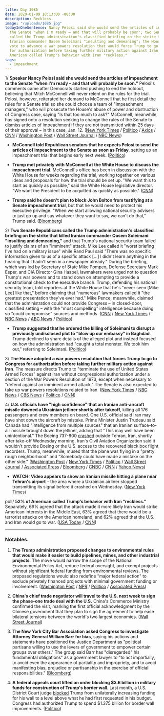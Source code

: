 ```yaml
---
title: Day 1085
date: 2020-01-09 10:13:00 -08:00
description: Reckless.
image: "/uploads/1085.jpg"
todayInOneSentence: Nancy Pelosi said she would send the articles of impeachment to
  the Senate "when I'm ready – and that will probably be soon"; two Senate Republicans
  called the Trump administration's classified briefing on the strike that killed
  Iranian commander Qasem Soleimani "insulting and demeaning"; the House took a preliminary
  vote to advance a war powers resolution that would force Trump to go to Congress
  for authorization before taking further military action against Iran; and 52% of
  American called Trump's behavior with Iran "reckless."
tags:
  - impeachment
---
```


1/ **Speaker Nancy Pelosi said she would send the articles of impeachment to the Senate "when I'm ready – and that will probably be soon."** Pelosi's comments came after Democrats started pushing to end the holdout, believing that Mitch McConnell will never relent on the rules for the trial. Pelosi, however, reiterated her demand to McConnell that he first detail the rules for a Senate trial so she could choose a team of "impeachment managers," who will prosecute the House's abuse of power and obstruction of Congress case, saying "Is that too much to ask?" McConnell, meanwhile, has signed onto a resolution seeking to change the rules of the Senate to dismiss articles of impeachment if they are not transmitted within 25 days of their approval – in this case, Jan. 12. ([New York Times](https://www.nytimes.com/2020/01/09/us/politics/impeachment-articles.html) / [Politico](https://www.politico.com/news/2020/01/09/pelosi-not-budging-send-impeachment-articles-096698) / [Axios](https://www.axios.com/mcconnell-senate-rules-articles-impeachment-hawley-a0767d39-0421-48d2-9cc0-d75aa1256e82.html) / [CNN](https://www.cnn.com/2020/01/09/politics/pelosi-impeachment-plans/index.html) / [Washington Post](https://www.washingtonpost.com/politics/trump-impeachment-live-updates/2020/01/09/4e59f47e-32cb-11ea-9313-6cba89b1b9fb_story.html) / [Wall Street Journal](https://www.wsj.com/articles/pelosi-faces-new-call-to-send-impeachment-articles-to-senate-11578582348) / [NBC News](https://www.nbcnews.com/politics/trump-impeachment-inquiry/top-house-democrat-time-send-articles-impeachment-senate-n1112831))

* **McConnell told Republican senators that he expects Pelosi to send the articles of impeachment to the Senate as soon as Friday**, setting up an impeachment trial that begins early next week. ([Politico](https://www.politico.com/news/2020/01/09/mitch-mcconnell-trump-impeachment-096786))

* **Trump met privately with McConnell at the White House to discuss the impeachment trial**. McConnell's office has been in discussion with the White House for weeks regarding the trial, working together on various ideas and proposals for how the trial should be set up. "We want this to start as quickly as possible," said the White House legislative director. "We want the President to be acquitted as quickly as possible." ([CNN](https://www.cnn.com/2020/01/08/politics/mcconnell-meets-trump-impeachment/index.html))

* **Trump said he doesn't plan to block John Bolton from testifying at a Senate impeachment trial**, but that he would need to protect his executive privilege. "When we start allowing national security advisers to just go up and say whatever they want to say, we can't do that," Trump said. ([Bloomberg](https://www.bloomberg.com/news/articles/2020-01-09/some-democrats-ask-pelosi-to-let-trial-begin-impeachment-update))

2/ **Two Senate Republicans called the Trump administration's classified briefing on the strike that killed Iranian commander Qasem Soleimani "insulting and demeaning,"** and that Trump's national security team failed to justify claims of an "imminent" attack. Mike Lee called it "worst briefing I've had on a military issue" while Rand Paul said "There was no specific information given to us of a specific attack \[...\] I didn't learn anything in the hearing that I hadn't seen in a newspaper already." During the briefing, which was led by Secretary of State Mike Pompeo, Defense Secretary Mark Esper, and CIA Director Gina Haspel, lawmakers were urged not to question Trump's war powers and to stand down on attempting to provide a constitutional check to the executive branch. Trump, defending his national security team, told reporters at the White House that he's "never seen \[Mike Lee\] like that," before claiming that "numerous" lawmakers called it "the greatest presentation they've ever had." Mike Pence, meanwhile, claimed that the administration could not provide Congress – in closed-door, classified setting – with the "most compelling" intelligence because doing so "could compromise" sources and methods. ([CNN](https://www.cnn.com/2020/01/08/politics/iran-briefing-senators/index.html) / [New York Times](https://www.nytimes.com/2020/01/08/us/politics/senator-mike-lee-iran-briefing.html) / [NBC News](https://www.nbcnews.com/politics/national-security/pence-says-sharing-intel-congress-could-compromise-sources-n1112791) / [ABC News](https://abcnews.go.com/Politics/defense-secretary-esper-privately-warned-lawmakers-debating-trumps/story?id=68164993) / [Politico](https://www.politico.com/news/2020/01/09/pence-mike-lee-iran-briefing-096652))

* **Trump suggested that he ordered the killing of Soleimani to disrupt a previously undisclosed plot to "blow up our embassy" in Baghdad**. Trump declined to share details of the alleged plot and instead focused on how the administration had "caught a total monster. We took him out," referring to Soleimani. ([Politico](https://www.politico.com/news/2020/01/09/trump-soleimani-embassy-plot-096717))

3/ **The House adopted a war powers resolution that forces Trump to go to Congress for authorization before taking further military action against Iran**. The measure directs Trump to "terminate the use of United States Armed Forces" against Iran without congressional authorization under a section of the War Powers Resolution of 1973, except when necessary to "defend against an imminent armed attack." The Senate is also expected to take up war powers resolutions related to Iran. ([New York Times](https://www.nytimes.com/2020/01/09/us/politics/trump-iran-war-powers.html) / [NBC News](https://www.nbcnews.com/politics/congress/pelosi-says-house-send-clear-war-powers-statement-trump-thursday-n1113006) / [CBS News](https://www.cbsnews.com/news/house-vote-war-powers-resolution-limiting-trumps-ability-act-against-iran-watch-live-stream-updates-2020-01-09/) / [Politico](https://www.politico.com/news/2020/01/09/democrats-iran-house-war-powers-trump-096848) / [CNN](https://www.cnn.com/2020/01/09/politics/house-vote-war-powers-resolution-iran/index.html))

4/ **U.S. officials have "high confidence" that an Iranian anti-aircraft missile downed a Ukrainian jetliner shortly after takeoff**, killing all 176 passengers and crew members on board. One U.S. official said Iran may have shot down the aircraft by mistake. Prime Minister Justin Trudeau said Canada had "intelligence from multiple sources" that an Iranian surface-to-air missile brought down the jetliner, adding that "This may well have been unintentional." The Boeing 737-800 [crashed](https://www.npr.org/2020/01/07/794430621/jetliner-reportedly-carrying-180-people-crashes-near-tehran-airport) outside Tehran, Iran, shortly after take-off Wednesday morning. Iran's Civil Aviation Organization said it wouldn't provide Boeing or the U.S. access to the recovered black box flight recorders. Trump, meanwhile, mused that the plane was flying in a "pretty rough neighborhood" and "Somebody could have made a mistake on the other side." ([Washington Post](https://www.washingtonpost.com/world/europe/ukraine-flight-was-on-fire-in-air-and-returning-to-tehran-at-time-of-crash-iran-investigators-say/2020/01/09/9b27434c-3244-11ea-971b-43bec3ff9860_story.html) / [New York Times](https://www.nytimes.com/2020/01/09/world/middleeast/iran-plane-crash-ukraine.html) / [Politico](https://www.politico.com/news/2020/01/09/us-officials-iran-ukrainian-jetliner-096716) / [Wall Street Journal](https://www.wsj.com/articles/boeing-jet-was-on-fire-before-crash-iran-says-11578558346) / [Associated Press](https://apnews.com/2a2dc1478299d83e233c2cb4d4cd1891) / [Bloomberg](https://www.bloomberg.com/news/articles/2020-01-09/missile-strike-seen-by-u-s-officials-as-likely-iran-crash-cause) / [CNBC](https://www.cnbc.com/2020/01/09/trump-says-he-has-doesnt-believe-the-boeing-plane-crash-in-iran-was-due-to-mechanical-error.html) / [CNN](https://www.cnn.com/2020/01/09/politics/is-iran-ukraine-plane/index.html) / [Yahoo News](https://news.yahoo.com/explanations-for-ukrainian-air-crash-elusive-amid-political-tensions-with-iran-154827922.html))

* **WATCH: Video appears to show an Iranian missile hitting a plane near Tehran's airport** – the area where a Ukrainian airliner stopped transmitting its signal before it crashed on Wednesday. ([New York Times](https://www.nytimes.com/2020/01/09/video/iran-plane-missile.html))

poll/ **52% of American called Trump's behavior with Iran "reckless."** Separately, 69% agreed that the attack made it more likely Iran would strike American interests in the Middle East, 63% agreed that there would be a terrorist attacks on the American homeland, and 62% agreed that the U.S. and Iran would go to war. ([USA Today](https://www.usatoday.com/story/news/politics/2020/01/09/killing-soleimani-made-us-less-safe-trump-reckless-iran-poll/2835962001/) / [CNN](https://www.cnn.com/2020/01/09/politics/poll-soleimani-iran-usa-today-ipsos/index.html))

---

### Notables.

1. **The Trump administration proposed changes to environmental rules that would make it easier to build pipelines, mines, and other industrial projects**. The move would narrow the scope of the National Environmental Policy Act, reduce federal oversight, and exempt projects without significant federal funding from environmental reviews. The proposed regulations would also redefine "major federal action" to exclude privately financed projects with minimal government funding or involvement. ([Washington Post](https://www.washingtonpost.com/climate-environment/white-house-wants-to-change-rules-to-speed-up-highway-projects-pipelines-drilling/2020/01/08/4e248fda-325a-11ea-9313-6cba89b1b9fb_story.html) / [NPR](https://www.npr.org/2020/01/09/794857523/trump-administration-proposes-major-changes-to-bedrock-environmental-law) / [Politico](https://www.politico.com/news/2020/01/09/donald-trump-national-environmental-policy-act-096679) / [Associated Press](https://apnews.com/b67ffbf17718dab53259e2ce003ad37b))

2. **China's chief trade negotiator will travel to the U.S. next week to sign the phase-one trade deal with the U.S.** China's Commerce Ministry confirmed the visit, marking the first official acknowledgment by the Chinese government that they plan to sign the agreement to help ease bilateral tensions between the world's two largest economies. ([Wall Street Journal](https://www.wsj.com/articles/china-to-send-chief-trade-negotiator-to-u-s-to-sign-phase-one-deal-11578561834))

3. **The New York City Bar Association asked Congress to investigate Attorney General William Barr for bias**, saying his actions and statements have positioned the Justice Department as "political partisans willing to use the levers of government to empower certain groups over others." The group said Barr has "disregarded" his fundamental obligations" as a government lawyer to "to act impartially, to avoid even the appearance of partiality and impropriety, and to avoid manifesting bias, prejudice or partisanship in the exercise of official responsibilities." ([Bloomberg](https://www.bloomberg.com/news/articles/2020-01-09/investigate-barr-for-bias-n-y-bar-association-tells-congress))

4. **A federal appeals court lifted an order blocking $3.6 billion in military funds for construction of Trump's border wall**. Last month, a U.S. District Court judge [blocked](https://www.politico.com/news/2019/12/14/judge-trump-border-wall-obama-084540) Trump from unilaterally increasing funding for his wall to a level above what he had first requested in his budget. Congress had authorized Trump to spend $1.375 billion for border wall improvements. ([Politico](https://www.politico.com/news/2020/01/08/trump-border-wall-funds-block-096527))